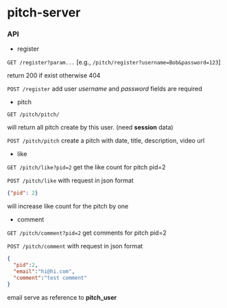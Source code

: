 # pitch-server

### API
- register

`GET /register?param...` [e.g., `/pitch/register?username=Bob&password=123`]

return 200 if exist otherwise 404


`POST /register` add user
*username* and *password* fields are required

- pitch

`GET /pitch/pitch/`

will return all pitch create by this user. (need **session** data)

`POST /pitch/pitch` create a pitch with date, title, description, video url

- like

`GET /pitch/like?pid=2` get the like count for pitch pid=2

`POST /pitch/like` with request in json format 
```json
{"pid": 2}
```
will increase like count for the pitch by one

- comment

`GET /pitch/comment?pid=2` get comments for pitch pid=2

`POST /pitch/comment` with request in json format
```json
{
  "pid":2,
  "email":"hi@hi.com",
  "comment":"test comment"
}
```
email serve as reference to **pitch_user**
